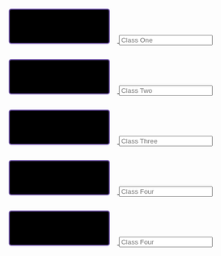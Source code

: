<html>
<div class="div">
<a href="http://davidvasilev1.github.io/leuck-copy/calc">
   <button class="button" id="calc" type="button"></button>
</a>
<input placeholder="Class One" type="text" id="class1">
<a href="https://davidvasilev1.github.io/leuck-copy/bio">
   <button class="button" id="bio" type="button"></button>
</a>
<input placeholder="Class Two" type="text" id="class2">
<a href="https://davidvasilev1.github.io/leuck-copy/poe">
   <button class="button" id="poe" type="button"></button>
</a>
<input placeholder="Class Three" type="text" id="class3">
<a href="https://davidvasilev1.github.io/leuck-copy/csp">
   <button class="button" id="csp" type="button"></button>
</a>
<input placeholder="Class Four" type="text" id="class4">
<a href="https://davidvasilev1.github.io/leuck-copy/ush">
   <button class="button" id="ush" type="button"></button>
</a>
<input placeholder="Class Four" type="text" id="class5">
</div>
<style>
.class{
   color: #A881F7;
   border: 2px #795db3 solid;
   border-radius: 2px;
   font-size: 15px;
   width: 200px;
   height:45px;
}
.button{
   margin: 15px;
   color: #A881F7;
   background-color: black;
   border: 2px #795db3 solid;
   border-radius: 5px;
   font-size:20px;
   width:200px;
   height:70px;
   color:#A881F7;
}
.div{
   text-align: center;
}
</style>
<script>
let data = document.getElementById("class1").map(e => e.value.split(" "));
localStorage.setItem("b", JSON.stringify(data))
document.getElementById("class1").value = document.getElementById("calc").innerHTML
let data2 = document.getElementById("class2").map(e => e.value.split(" "));
localStorage.setItem("c", JSON.stringify(data2))
document.getElementById("class2").value = document.getElementById("bio").innerHTML
let data3 = document.getElementById("class3").map(e => e.value.split(" "));
localStorage.setItem("d", JSON.stringify(data3))
document.getElementById("class3").value = document.getElementById("").innerHTML
</script>
</html>
